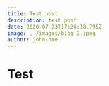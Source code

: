 ```yaml
---
title: Test post
description: test post
date: 2020-07-23T17:26:18.795Z
image: ../images/blog-2.jpeg
author: john-doe
---
```

# Test